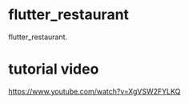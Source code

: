 # flutter_restaurant

flutter_restaurant.


# tutorial video
https://www.youtube.com/watch?v=XgVSW2FYLKQ
